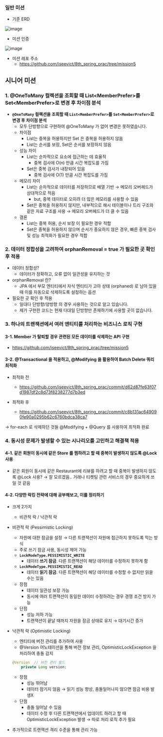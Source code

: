 ### 일반 미션

- 기준 ERD

![image](https://github.com/user-attachments/assets/55282218-46a8-4b4a-a602-67877db104c9)

- 미션 인증

![image](https://github.com/user-attachments/assets/6b5a0b4b-f4ea-4014-9149-c12ca7a3709b)

- 미션 레포 주소
  -  https://github.com/iseevict/8th_spring_prac/tree/mission5

## 시니어 미션

### 1. @OneToMany 컬렉션을 조회할 때 List\<MemberPrefer>를 Set\<MemberPrefer>로 변경 후 차이점 분석
- **`@OneToMany` 컬렉션을 조회할 때 `List<MemberPrefer>`를 `Set<MemberPrefer>`로 변경 후 차이점 분석**
    - 모두 단방향으로 구현하여 @OneToMany 가 없어 변경은 못하였습니다.
    - 차이점
        - List는 중복을 허용하지만 Set 은 중복을 허용하지 않음
        - List는 순서를 보장, Set은 순서를 보장하지 않음
    - 성능 차이
        - List는 순차적으로 요소에 접근하는 데 효율적
            - 중복 검사에 O(n) 만큼 시간 복잡도를 가짐
        - Set은 중복 검사가 내장되어 있음
            - 중복 검사에 O(1) 만큼 시간 복잡도를 가짐
    - 메모리 차이
        - List는 순차적으로 데이터를 저장하므로 배열 기반 → 메모리 오버헤드가 상대적으로 적음
            - but, 중복 데이터로 오히려 더 많은 메모리를 사용할 수 있음
        - Set은 중복을 허용하지 않지만, 내부적으로 해시 테이블이나 트리 구조와 같은 자료 구조를 사용 → 메모리 오버헤드가 더 클 수 있음
    - 결론
        - List는 중복 허용, 순서 보장 이 필요한 경우 적합
        - Set은 중복을 허용하지 않으며 순서가 중요하지 않은 경우, 빠른 중복 검사 및 성능 최적화가 필요한 경우 적합

### 2. 데이터 정합성을 고려하여 orphanRemoval = true 가 필요한 곳 확인 후 적용
- 데이터 정합성?
    - 데이터가 정확하고, 오류 없이 일관성을 유지하는 것
- orphanRemoval 란?
    - JPA 에서 부모 엔티티에서 자식 엔티티가 고아 상태 (orphaned) 로 남아 있을 때 이를 자동으로 삭제하도록 설정하는 옵션
- 필요한 곳 확인 후 적용
    - 일대다 단방향/양방향 의 경우 사용하는 것으로 알고 있습니다.
    - 제가 구현한 코드는 현재 다대일 단방향만 존재하기에 사용할 곳이 없습니다.

### 3. 하나의 트랜잭션에서 여러 엔티티를 처리하는 비즈니스 로직 구현

#### 3-1. Member 가 탈퇴할 경우 관련된 모든 데이터를 삭제하는 API 구현
- https://github.com/iseevict/8th_spring_prac/tree/mission5

#### 3-2. @Transactional 을 적용하고, @Modifying 을 활용하여 Batch Delete 쿼리 최적화
- 최적화 전
  -  https://github.com/iseevict/8th_spring_prac/commit/d62d87fe63f07d1987df2c8d73f8238277d7b3ed

- 최적화 후
  - https://github.com/iseevict/8th_spring_prac/commit/c8b131ac649090fe90a0295b62c6760bdca38ca7

-> for-each 로 삭제하던 것들 @Modifying + @Query 를 사용하여 최적화 완료

### 4. 동시성 문제가 발생할 수 있는 시나리오를 고민하고 해결책 적용

#### 4-1. 같은 회원이 동시에 같은 Store 를 찜하려고 할 때 중복이 발생하지 않도록 @Lock 사용
- 같은 회원이 동시에 같은 Restaurant에 리뷰를 하려고 할 때 중복이 발생하지 않도록 @Lock 사용? → 잘 모르겠음.. 거래나 티켓팅 관련 서비스의 경우 중요하게 쓰일 것 같음
#### 4-2. 다양한 락킹 전략에 대해 공부해보고, 이를 정리하기
- 크게 2가지
    - 비관적 락 / 낙관적 락
- 비관적 락 (Pessimistic Locking)
    - 자원에 대한 잠금을 설정 → 다른 트랜잭션이 자원에 접근하지 못하도록 막는 방식
    - 주로 쓰기 잠금 사용, 동시성 제어 가능
    - **`LockModeType.PESSIMISTIC_WRITE`**
        - 데이터 **쓰기 잠금**. 다른 트랜잭션이 해당 데이터를 수정하지 못하게 함
    - **`LockModeType.PESSIMISTIC_READ`**
        - 데이터 **읽기 잠금**. 다른 트랜잭션이 해당 데이터를 수정할 수 없지만 읽을 수는 있음
    - 장점
        - 데이터 일관성 보장 가능
        - 동시에 여러 트랜잭션이 동일한 데이터 수정하려는 경우 경쟁 조건 방지 가능
    - 단점
        - 성능 저하 가능
        - 트랜잭션이 끝날 때까지 자원을 잠금 상태로 유지 → 대기시간 증가
- 낙관적 락 (Optimistic Locking)
    - 엔티티에 버전 관리를 추가하여 사용
    - @Version 어노테이션을 통해 버전 정보 관리, OptimisticLockException 을 처리하여 충돌 감지

    ```java
    @Version  // 버전 관리 필드
        private Long version;
    ```

    - 장점
        - 성능 뛰어남
        - 데이터 잠기지 않음 → 읽기 성능 향상, 충돌일어나지 않으면 잠금 비용 발생X
    - 단점
        - 충돌 일어날 수 있음
        - 데이터 수정 후 다른 트랜잭션에서 업데이트 하려고 할 때 OptimisticLockException 발생 → 따로 처리 로직 추가 필요
- 추가적으로 트랜잭션 격리 수준을 통해 관리 가능